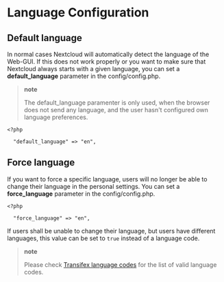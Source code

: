 Language Configuration
======================

Default language
----------------

In normal cases Nextcloud will automatically detect the language of the
Web-GUI. If this does not work properly or you want to make sure that
Nextcloud always starts with a given language, you can set a
**default\_language** parameter in the config/config.php.

> **note**
>
> The default\_language paramenter is only used, when the browser does
> not send any language, and the user hasn't configured own language
> preferences.

    <?php

      "default_language" => "en",

Force language
--------------

If you want to force a specific language, users will no longer be able
to change their language in the personal settings. You can set a
**force\_language** parameter in the config/config.php.

    <?php

      "force_language" => "en",

If users shall be unable to change their language, but users have
different languages, this value can be set to `true` instead of a
language code.

> **note**
>
> Please check [Transifex language
> codes](https://www.transifex.com/explore/languages/) for the list of
> valid language codes.
